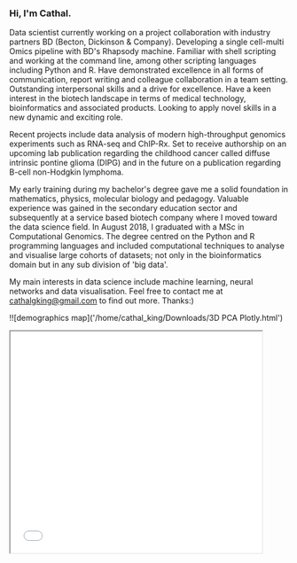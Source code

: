 ### Hi, I'm Cathal.

<i class="ai ai-google-scholar-square ai-3x"></i>

Data scientist currently working on a project collaboration with industry partners BD (Becton, Dickinson & Company). Developing a single cell-multi Omics pipeline with BD's Rhapsody machine. Familiar with shell scripting and working at the command line, among other scripting languages including Python and R. Have demonstrated excellence in all forms of communication, report writing and colleague collaboration in a team setting. Outstanding interpersonal skills and a drive for excellence. Have a keen interest in the biotech landscape in terms of medical technology, bioinformatics and associated products. Looking to apply novel skills in a new dynamic and exciting role.

Recent projects include data analysis of modern high-throughput genomics experiments such as RNA-seq and ChIP-Rx. Set to receive authorship on an upcoming lab publication regarding the childhood cancer called diffuse intrinsic pontine glioma (DIPG) and in the future on a publication regarding B-cell non-Hodgkin lymphoma.

My early training during my bachelor's degree gave me a solid foundation in mathematics, physics, molecular biology and pedagogy. Valuable experience was gained in the secondary education sector and subsequently at a service based biotech company where I moved toward the data science field. In August 2018, I graduated with a MSc in Computational Genomics. The degree centred on the Python and R programming languages and included computational techniques to analyse and visualise large cohorts of datasets; not only in the bioinformatics domain but in any sub division of 'big data'.

My main interests in data science include machine learning, neural networks and data visualisation. Feel free to contact me at cathalgking@gmail.com to find out more. Thanks:)

!![demographics map]('/home/cathal_king/Downloads/3D PCA Plotly.html')

<iframe height="400" src="/home/cathal_king/Downloads/3D PCA Plotly.html" width="90%"></iframe>

<!-- **Twitter: [@cking](https://twitter.com/strnr)**   -->
<!-- **Email:** `echo wvtufqifo@hnbjm.dpn | tr '[b-{' '[a-z]'` -->
